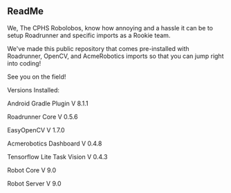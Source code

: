 ## ReadMe

We, The CPHS Robolobos, know how annoying and a hassle it can be to setup Roadrunner and specific imports as a Rookie team.

We've made this public repository that comes pre-installed with Roadrunner, OpenCV, and AcmeRobotics imports so that you can jump right into coding!

See you on the field!


Versions Installed:


Android Gradle Plugin V 8.1.1

Roadrunner Core V 0.5.6

EasyOpenCV V 1.7.0

Acmerobotics Dashboard V 0.4.8

Tensorflow Lite Task Vision V 0.4.3

Robot Core V 9.0

Robot Server V 9.0
